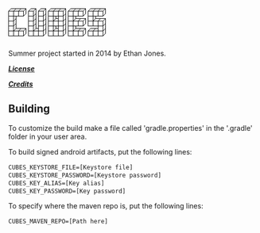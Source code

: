 ![Cubes](/assets/assets/logo.png)
=============

Summer project started in 2014 by Ethan Jones.

[***License***](/LICENSE)

[***Credits***](/CREDITS.md)

Building
--------

To customize the build make a file called 'gradle.properties' in the '.gradle' folder in your user area.


To build signed android artifacts, put the following lines:
```
CUBES_KEYSTORE_FILE=[Keystore file]
CUBES_KEYSTORE_PASSWORD=[Keystore password]
CUBES_KEY_ALIAS=[Key alias]
CUBES_KEY_PASSWORD=[Key password]
```


To specify where the maven repo is, put the following lines:
```
CUBES_MAVEN_REPO=[Path here]
```
